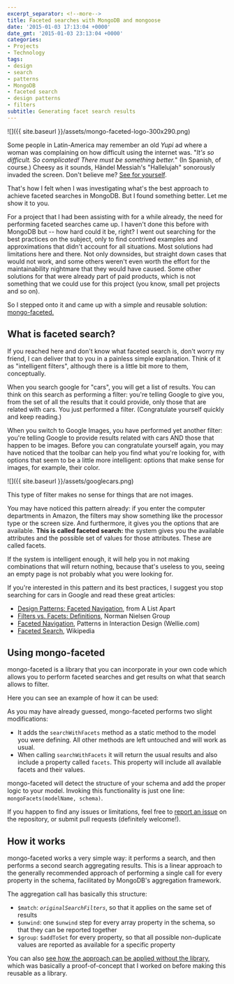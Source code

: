 ```yaml
---
excerpt_separator: <!--more-->
title: Faceted searches with MongoDB and mongoose
date: '2015-01-03 17:13:04 +0000'
date_gmt: '2015-01-03 23:13:04 +0000'
categories:
- Projects
- Technology
tags:
- design
- search
- patterns
- MongoDB
- faceted search
- design patterns
- filters
subtitle: Generating facet search results
---
```


![]({{ site.baseurl }}/assets/mongo-faceted-logo-300x290.png)

Some people in Latin-America may remember an old _Yupi_ ad where a woman was complaining on how difficult using the internet was. "_It's so difficult. So complicated! There must be something better._" (In Spanish, of course.) Cheesy as it sounds, H&auml;ndel Messiah's "Hallelujah" sonorously invaded the screen. Don't believe me? [See for yourself](https://www.youtube.com/watch?v=oI1Tjeh4_D8).

That's how I felt when I was investigating what's the best approach to achieve faceted searches in MongoDB. But I found something better. Let me show it to you.

<!--more-->

 For a project that I had been assisting with for a while already, the need for performing faceted searches came up. I haven't done this before with MongoDB but -- how hard could it be, right? I went out searching for the best practices on the subject, only to find contrived examples and approximations that didn't account for all situations. Most solutions had limitations here and there. Not only downsides, but straight down cases that would not work, and some others weren't even worth the effort for the maintainability nightmare that they would have caused. Some other solutions for that were already part of paid products, which is not something that we could use for this project (you know, small pet projects and so on).

So I stepped onto it and came up with a simple and reusable solution: [mongo-faceted.](https://github.com/AlphaGit/mongo-faceted)

## What is faceted search?

If you reached here and don't know what faceted search is, don't worry my friend, I can deliver that to you in a painless simple explanation. Think of it as "intelligent filters", although there is a little bit more to them, conceptually.

When you search google for "cars", you will get a list of results. You can think on this search as performing a filter: you're telling Google to give you, from the set of all the results that it could provide, only those that are related with cars. You just performed a filter. (Congratulate yourself quickly and keep reading.)

When you switch to Google Images, you have performed yet another filter: you're telling Google to provide results related with cars AND those that happen to be images. Before you can congratulate yourself again, you may have noticed that the toolbar can help you find what you're looking for, with options that seem to be a little more intelligent: options that make sense for images, for example, their color.

![]({{ site.baseurl }}/assets/googlecars.png)


This type of filter makes no sense for things that are not images.

You may have noticed this pattern already: if you enter the computer departments in Amazon, the filters may show something like the processor type or the screen size. And furthermore, it gives you the options that are available. **This is called faceted search:** the system gives you the available attributes and the possible set of values for those attributes. These are called facets.

If the system is intelligent enough, it will help you in not making combinations that will return nothing, because that's useless to you, seeing an empty page is not probably what you were looking for.

If you're interested in this pattern and its best practices, I suggest you stop searching for cars in Google and read these great articles:

- [Design Patterns: Faceted Navigation](http://alistapart.com/article/design-patterns-faceted-navigation), from A List Apart
- [Filters vs. Facets: Definitions](http://www.nngroup.com/articles/filters-vs-facets/), Norman Nielsen Group
- [Faceted Navigation](http://www.welie.com/patterns/showPattern.php?patternID=faceted-navigation), Patterns in Interaction Design (Wellie.com)
- [Faceted Search](http://en.wikipedia.org/wiki/Faceted_search), Wikipedia

## Using mongo-faceted

mongo-faceted is a library that you can incorporate in your own code which allows you to perform faceted searches and get results on what that search allows to filter.

Here you can see an example of how it can be used:

<script src="https://gist.github.com/AlphaGit/3e48471ef1a4c0565211.js"></script>

As you may have already guessed, mongo-faceted performs two slight modifications:

- It adds the `searchWithFacets` method as a static method to the model you were defining. All other methods are left untouched and will work as usual.
- When calling `searchWithFacets` it will return the usual results and also include a property called `facets`.  This property will include all available facets and their values.

mongo-faceted will detect the structure of your schema and add the proper logic to your model. Invoking this functionality is just one line: `mongoFacets(modelName, schema)`.

If you happen to find any issues or limitations, feel free to [report an issue](https://github.com/AlphaGit/mongo-faceted/issues/new) on the repository, or submit pull requests (definitely welcome!).

## How it works

mongo-faceted works a very simple way: it performs a search, and then performs a second search aggregating results. This is a linear approach to the generally recommended approach of performing a single call for every property in the schema, facilitated by MongoDB's aggregation framework.

The aggregation call has basically this structure:

- `$match`: _`originalSearchFilters`_, so that it applies on the same set of results
- `$unwind`: one `$unwind` step for every array property in the schema, so that they can be reported together
- `$group`: `$addToSet` for every property, so that all possible non-duplicate values are reported as available for a specific property

You can also [see how the approach can be applied without the library](https://github.com/AlphaGit/mongo-faceted/blob/01b6ac37e0c8b5e8bba4bb864c1b805e7b9e8157/poc/ImageModel.js), which was basically a proof-of-concept that I worked on before making this reusable as a library.
